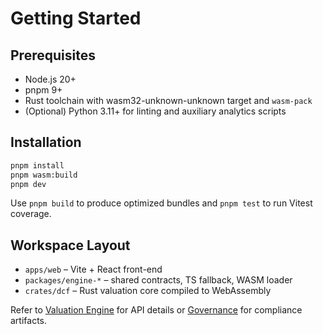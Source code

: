 ﻿# Getting Started

## Prerequisites

- Node.js 20+
- pnpm 9+
- Rust toolchain with wasm32-unknown-unknown target and `wasm-pack`
- (Optional) Python 3.11+ for linting and auxiliary analytics scripts

## Installation

```bash
pnpm install
pnpm wasm:build
pnpm dev
```

Use `pnpm build` to produce optimized bundles and `pnpm test` to run Vitest coverage.

## Workspace Layout

- `apps/web` – Vite + React front-end
- `packages/engine-*` – shared contracts, TS fallback, WASM loader
- `crates/dcf` – Rust valuation core compiled to WebAssembly

Refer to [Valuation Engine](valuation-engine.md) for API details or [Governance](governance.md) for compliance artifacts.
